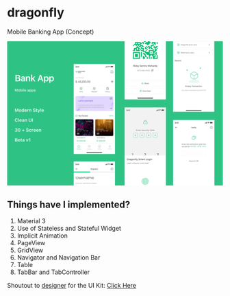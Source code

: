 # dragonfly

Mobile Banking App (Concept)

<img src="assets/images/presentation-banner-image.png" />

## Things have I implemented?
1. Material 3
2. Use of Stateless and Stateful Widget
3. Implicit Animation
3. PageView
4. GridView
5. Navigator and Navigation Bar
6. Table
7. TabBar and TabController

Shoutout to <a href="https://www.figma.com/@rizkysentro">designer</a> for the UI Kit: <a href="https://www.figma.com/community/file/1259827886723480385/mobile-app-banking-mobile-app">Click Here</a>

